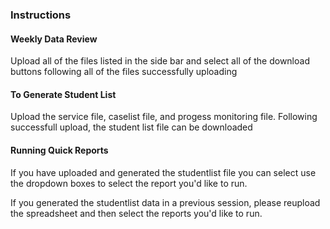 ### Instructions

#### Weekly Data Review

Upload all of the files listed in the side bar and select all of the download buttons following all of the files successfully uploading

#### To Generate Student List

Upload the service file, caselist file, and progess monitoring file. Following successfull upload, the student list file can be downloaded


#### Running Quick Reports

If you  have uploaded and generated the studentlist file you can select use the dropdown boxes to select the report you'd like to run.

If you generated the studentlist data in a previous session, please reupload the spreadsheet and then select the reports you'd like to run.
